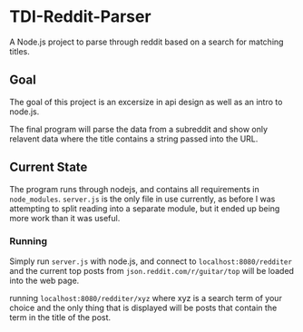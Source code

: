 # TDI-Reddit-Parser
A Node.js project to parse through reddit based on a search for matching  
titles.

## Goal
The goal of this project is an excersize in api design as well as an intro to
node.js.

The final program will parse the data from a subreddit and show only relavent
data where the title contains a string passed into the URL.
 
## Current State
The program runs through nodejs, and contains all requirements in 
`node_modules`. `server.js` is the only file in use currently, as before
I was attempting to split reading into a separate module, but it ended up being
more work than it was useful.

### Running
Simply run `server.js` with node.js, and connect to 
`localhost:8080/redditer` and the current top posts from 
`json.reddit.com/r/guitar/top` will be loaded into the web page. 

running `localhost:8080/redditer/xyz` where xyz is a search term of your choice
and the only thing that is displayed will be posts that contain the term in the
title of the post.
